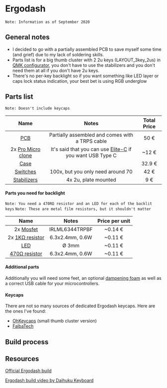# Ergodash

`Note: Information as of September 2020`

## General notes
* I decided to go with a partially assembled PCB to save myself some time (and grief) due to my lack of soldering skills.
* Parts list is for a big thumb cluster with 2 2u keys (LAYOUT_3key_2us) in [QMK configurator](https://config.qmk.fm/), you don't have to use the stabilizers and you don't need them at all if you don't have 2u keys.
* There's no per-key backlight so if you want something like LED layer or caps lock status indication, your best bet is using RGB underglow

## Parts list
`Note: Doesn't include keycaps`

| Name | Notes | Total Price |
|:----:|:-----:|:-----------:|
| [PCB](https://falba.tech/product/ergodash-partially-assembled-with-electronics-cables/?v=928568b84963) | Partially assembled and comes with a TRPS cable | 50 € |
| 2x [Pro Micro clone](laskarduino.cz/arduino-leonardo-pro-micro/) | It's said that you can use [Elite-C](https://keeb.io/products/elite-c-low-profile-version-usb-c-pro-micro-replacement-atmega32u4) if you want USB Type C | ~12 € |
| [Case](https://keycapsss.com/keyboard-parts/cases/76/ergodash-acrylic-plate-case?c=12) || 32.9 € |
| [Switches](https://candykeys.com/product/cherry-mx-blue-plate-m) | 100x, but you only need around 70 | 42 € |
| [Stabilizers](https://candykeys.com/product/genuine-cherry-mx-stabiliser-pack-plate-mount) | 4x 2u, plate mounted | 9 € |

#### Parts you need for backlight
`Note: You need a 470RΩ resistor and an LED for each of the backlit keys`
`Note: These are metal film resistors, but it shouldn't matter`

| Name | Notes | Price per unit |
|:----:|:-----:|:-----------:|
| 2x [Mosfet](https://www.tme.eu/cz/details/irlml6344trpbf/tranzistory-s-kanalem-n-smd/infineon-irf/) | IRLML6344TRPBF | ~0.14 € |
| 2x [1KΩ resistor](https://www.gme.cz/rm-1k-0207-0-6w-1)| 6.3x2.4mm, 0.6W | ~0.11 € |
| [LED](https://www.tme.eu/cz/details/ww03a3swq4-n2/led-diody-tht-3mm/wah-wang-holding/) | Ø 3mm | ~0.11 € |
| [470Ω resistor](https://www.gme.cz/rm-470r-0207-0-6w-1)| 6.3x2.4mm, 0.6W | ~0.11 € |

#### Additional parts
Additionally you will need some feet, an optional [dampening foam](https://switchandclick.com/2020/08/26/the-best-dampening-foam-for-a-mechanical-keyboard/) as well as a correct USB cable for your microcontrollers.

#### Keycaps
There are not so many sources of dedicated Ergodash keycaps. Here are the ones I've found: 
* [OhKeycaps](https://ohkeycaps.com/collections/dsa-blanks/products/dsa-pink-purple?variant=29211011711087) (small thumb cluster version)
* [FalbaTech](https://falba.tech/product/dsa-keycaps-black-blank-left-right-keyboards-redox-copy/?v=928568b84963)

## Build process

## Resources
[Official Ergodash build](https://github.com/omkbd/ErgoDash/blob/master/Doc/build-en.md)

[Ergodash build video by Daihuku Keyboard](https://www.youtube.com/watch?v=yHgvEU0NYCk)
